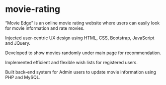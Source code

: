 # movie-rating
“Movie Edge” is an online movie rating website where users can easily look for movie information and rate movies.

Injected user-centric UX design using HTML, CSS, Bootstrap, JavaScript and JQuery.

Developed to show movies randomly under main page for recommendation.

Implemented efficient and flexible wish lists for registered users.

Built back-end system for Admin users to update movie information using PHP and MySQL.
